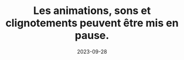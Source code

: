 ---
N: '121'
Rubrique: Images et médias
title: Les animations, sons et clignotements peuvent être mis en pause.
detail: Les animations, sons et clignotements peuvent être mis en pause.
categories: [" Images et médias"]
agrege: O4121-E032
opquast: '4121'
indiceebook: '32'
description: "Règle n° 032"
weight:  032
actif: '1'
layout: rules
date: 2023-09-28
tags: ["", ""]
objectif: ["", ""]
Meo: ""
Controle: ""
Auteur: ""
---